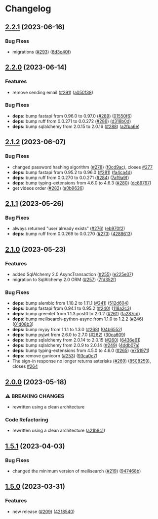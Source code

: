 # Changelog

## [2.2.1](https://github.com/edm-su/api/compare/v2.2.0...v2.2.1) (2023-06-16)


### Bug Fixes

* migrations ([#293](https://github.com/edm-su/api/issues/293)) ([8d3c40f](https://github.com/edm-su/api/commit/8d3c40fd05a51169a5e1d8983a5fa47752f93ecf))

## [2.2.0](https://github.com/edm-su/api/compare/v2.1.2...v2.2.0) (2023-06-14)


### Features

* remove sending email ([#291](https://github.com/edm-su/api/issues/291)) ([a050f38](https://github.com/edm-su/api/commit/a050f385f5b13376eaa450e5bac9671284ff32ed))


### Bug Fixes

* **deps:** bump fastapi from 0.96.0 to 0.97.0 ([#289](https://github.com/edm-su/api/issues/289)) ([01550f6](https://github.com/edm-su/api/commit/01550f67580f2bf698e2dd11b0eddd3e6c9d05ed))
* **deps:** bump ruff from 0.0.271 to 0.0.272 ([#286](https://github.com/edm-su/api/issues/286)) ([d318b0d](https://github.com/edm-su/api/commit/d318b0dc053ce90d2aafa39a96704838a72860c8))
* **deps:** bump sqlalchemy from 2.0.15 to 2.0.16 ([#288](https://github.com/edm-su/api/issues/288)) ([a2fba6e](https://github.com/edm-su/api/commit/a2fba6e70ea301e4134a83e625355ac2cd075576))

## [2.1.2](https://github.com/edm-su/api/compare/v2.1.1...v2.1.2) (2023-06-07)


### Bug Fixes

* changed password hashing algorithm ([#278](https://github.com/edm-su/api/issues/278)) ([f0cd9ac](https://github.com/edm-su/api/commit/f0cd9ac6ded078749042569982300c2584da2b16)), closes [#277](https://github.com/edm-su/api/issues/277)
* **deps:** bump fastapi from 0.95.2 to 0.96.0 ([#281](https://github.com/edm-su/api/issues/281)) ([fa4ca4d](https://github.com/edm-su/api/commit/fa4ca4d7389d52979a986e7279e2a594366b870e))
* **deps:** bump ruff from 0.0.270 to 0.0.271 ([#284](https://github.com/edm-su/api/issues/284)) ([7af9a9f](https://github.com/edm-su/api/commit/7af9a9f44a98876eeb455d42cedb6a0868ae6a49))
* **deps:** bump typing-extensions from 4.6.0 to 4.6.3 ([#280](https://github.com/edm-su/api/issues/280)) ([dc89797](https://github.com/edm-su/api/commit/dc8979729256190514f19eb572eeee7bd78c8bda))
* get videos order ([#282](https://github.com/edm-su/api/issues/282)) ([a0b9626](https://github.com/edm-su/api/commit/a0b96264ac05f578f6d96de3558dd518024c4402))

## [2.1.1](https://github.com/edm-su/api/compare/v2.1.0...v2.1.1) (2023-05-26)


### Bug Fixes

* always returned "user already exists" ([#276](https://github.com/edm-su/api/issues/276)) ([eb970f2](https://github.com/edm-su/api/commit/eb970f24a09f98cc5b5e6224d87f54b48ba3f110))
* **deps:** bump ruff from 0.0.269 to 0.0.270 ([#273](https://github.com/edm-su/api/issues/273)) ([4288613](https://github.com/edm-su/api/commit/428861357463583520e74b4badaa75ab36e74948))

## [2.1.0](https://github.com/edm-su/api/compare/v2.0.0...v2.1.0) (2023-05-23)


### Features

* added SqlAlchemy 2.0 AsyncTransaction ([#255](https://github.com/edm-su/api/issues/255)) ([e225e07](https://github.com/edm-su/api/commit/e225e07a1b02f28316ad70be3f015776f1fc75b1))
* migration to SqlAlchemy 2.0 ORM ([#257](https://github.com/edm-su/api/issues/257)) ([7fd352f](https://github.com/edm-su/api/commit/7fd352f946b140a93319ac7ad90cf39e219efd1d))


### Bug Fixes

* **deps:** bump alembic from 1.10.2 to 1.11.1 ([#241](https://github.com/edm-su/api/issues/241)) ([512d604](https://github.com/edm-su/api/commit/512d604ad8a26a822f52bb5faf6d76f979d0058b))
* **deps:** bump fastapi from 0.94.1 to 0.95.2 ([#240](https://github.com/edm-su/api/issues/240)) ([118a2c3](https://github.com/edm-su/api/commit/118a2c3be6feb5df644241b533e5a1f238d97deb))
* **deps:** bump greenlet from 1.1.3.post0 to 2.0.2 ([#261](https://github.com/edm-su/api/issues/261)) ([fa287cd](https://github.com/edm-su/api/commit/fa287cde20a4e5bfd5e889f7a9718a276f7be1d8))
* **deps:** bump meilisearch-python-async from 1.1.0 to 1.2.2 ([#246](https://github.com/edm-su/api/issues/246)) ([01d08b3](https://github.com/edm-su/api/commit/01d08b3f17295e739963dfaa7df273dbee60eaf3))
* **deps:** bump mypy from 1.1.1 to 1.3.0 ([#268](https://github.com/edm-su/api/issues/268)) ([04b6552](https://github.com/edm-su/api/commit/04b65528f3340d9bfd0638c87d785675cba87010))
* **deps:** bump pyjwt from 2.6.0 to 2.7.0 ([#262](https://github.com/edm-su/api/issues/262)) ([30ca609](https://github.com/edm-su/api/commit/30ca6090d8296bc8dcf9a3a8b5ad8bc624b6155b))
* **deps:** bump sqlalchemy from 2.0.14 to 2.0.15 ([#260](https://github.com/edm-su/api/issues/260)) ([6436e61](https://github.com/edm-su/api/commit/6436e61f3d7d8b842299f6aff6ef16869b00855b))
* **deps:** bump sqlalchemy from 2.0.9 to 2.0.14 ([#249](https://github.com/edm-su/api/issues/249)) ([4ddb07a](https://github.com/edm-su/api/commit/4ddb07a12eaabbeaf6249f1a8d3d2983ff7da66d))
* **deps:** bump typing-extensions from 4.5.0 to 4.6.0 ([#265](https://github.com/edm-su/api/issues/265)) ([e751971](https://github.com/edm-su/api/commit/e751971659791e31dfb72c1a7af275bbe877806e))
* **deps:** remove gunicorn ([#253](https://github.com/edm-su/api/issues/253)) ([93ca0c7](https://github.com/edm-su/api/commit/93ca0c7654a5fcab79b14be14b6d72b15ee8cedb))
* The sign-in response no longer returns asterisks ([#269](https://github.com/edm-su/api/issues/269)) ([8508259](https://github.com/edm-su/api/commit/8508259019387faa279ce77139701de37eac2716)), closes [#264](https://github.com/edm-su/api/issues/264)

## [2.0.0](https://github.com/edm-su/api/compare/v1.5.1...v2.0.0) (2023-05-18)


### ⚠ BREAKING CHANGES

* rewritten using a clean architecture

### Code Refactoring

* rewritten using a clean architecture ([a21b8c1](https://github.com/edm-su/api/commit/a21b8c1fdde2caab406e408603ac1ca8daa666ba))

## [1.5.1](https://github.com/edm-su/api/compare/v1.5.0...v1.5.1) (2023-04-03)


### Bug Fixes

* changed the minimum version of meilisearch ([#219](https://github.com/edm-su/api/issues/219)) ([947468b](https://github.com/edm-su/api/commit/947468bbb22886d0355826c448fd9f92cd223fa7))

## [1.5.0](https://github.com/edm-su/api/compare/v1.4.5...v1.5.0) (2023-03-31)


### Features

* new release ([#209](https://github.com/edm-su/api/issues/209)) ([4218540](https://github.com/edm-su/api/commit/421854026cd21e8400747bb5ed4a205ff897f7e8))

